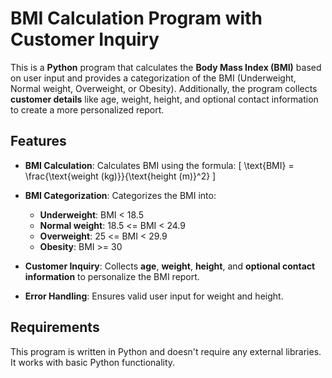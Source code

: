 # BMI Calculation Program with Customer Inquiry

This is a **Python** program that calculates the **Body Mass Index (BMI)** based on user input and provides a categorization of the BMI (Underweight, Normal weight, Overweight, or Obesity). Additionally, the program collects **customer details** like age, weight, height, and optional contact information to create a more personalized report.

## Features

- **BMI Calculation**: Calculates BMI using the formula:
  \[
  \text{BMI} = \frac{\text{weight (kg)}}{\text{height (m)}^2}
  \]
  
- **BMI Categorization**: Categorizes the BMI into:
  - **Underweight**: BMI < 18.5
  - **Normal weight**: 18.5 <= BMI < 24.9
  - **Overweight**: 25 <= BMI < 29.9
  - **Obesity**: BMI >= 30

- **Customer Inquiry**: Collects **age**, **weight**, **height**, and **optional contact information** to personalize the BMI report.

- **Error Handling**: Ensures valid user input for weight and height.

## Requirements

This program is written in Python and doesn't require any external libraries. It works with basic Python functionality.



